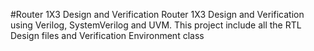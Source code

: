 #Router 1X3 Design and Verification
Router 1X3 Design and Verification using Verilog, SystemVerilog and UVM. This project include all the RTL Design files and Verification Environment class
